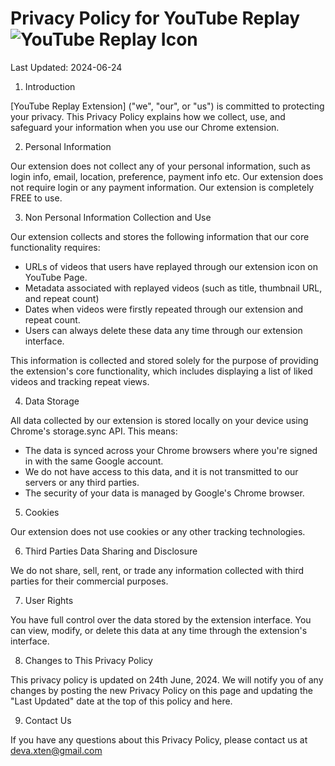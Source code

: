 # Privacy Policy for YouTube Replay ![YouTube Replay Icon]()

Last Updated: 2024-06-24

1. Introduction

[YouTube Replay Extension] ("we", "our", or "us") is committed to protecting your privacy. This Privacy Policy explains how we collect, use, and safeguard your information when you use our Chrome extension.

2. Personal Information
   
Our extension does not collect any of your personal information, such as login info, email, location, preference, payment info etc. Our extension does not require login or any payment information. Our extension is completely FREE to use.

3. Non Personal Information Collection and Use

Our extension collects and stores the following information that our core functionality requires:
- URLs of videos that users have replayed through our extension icon on YouTube Page.
- Metadata associated with replayed videos (such as title, thumbnail URL, and repeat count)
- Dates when videos were firstly repeated through our extension and repeat count.
- Users can always delete these data any time through our extension interface.

This information is collected and stored solely for the purpose of providing the extension's core functionality, which includes displaying a list of liked videos and tracking repeat views.

4. Data Storage

All data collected by our extension is stored locally on your device using Chrome's storage.sync API. This means:
- The data is synced across your Chrome browsers where you're signed in with the same Google account.
- We do not have access to this data, and it is not transmitted to our servers or any third parties.
- The security of your data is managed by Google's Chrome browser.

5. Cookies

Our extension does not use cookies or any other tracking technologies.

6. Third Parties Data Sharing and Disclosure

We do not share, sell, rent, or trade any information collected with third parties for their commercial purposes.

7. User Rights

You have full control over the data stored by the extension interface. You can view, modify, or delete this data at any time through the extension's interface.

8. Changes to This Privacy Policy

This privacy policy is updated on 24th June, 2024. We will notify you of any changes by posting the new Privacy Policy on this page and updating the "Last Updated" date at the top of this policy and here.

9. Contact Us

If you have any questions about this Privacy Policy, please contact us at [deva.xten@gmail.com](mailto:deva.xten@gmail.com)
